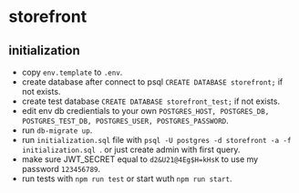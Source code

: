 # storefront

## initialization

- copy `env.template` to `.env`.
- create database after connect to psql `CREATE DATABASE storefront;` if not exists.
- create test database `CREATE DATABASE storefront_test;` if not exists.
- edit env db credientials to your own `POSTGRES_HOST, POSTGRES_DB, POSTGRES_TEST_DB, POSTGRES_USER, POSTGRES_PASSWORD`.
- run `db-migrate up`.
- run `initialization.sql` file with `psql -U postgres -d storefront -a -f initialization.sql `.
  or just create admin with first query.
- make sure JWT_SECRET equal to `d2&U21@4Eg$H=kHsK` to use my password `123456789`.
- run tests with `npm run test` or start wuth `npm run start`.
